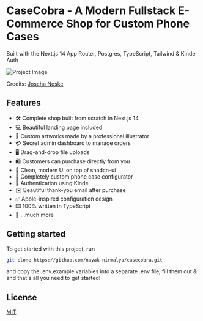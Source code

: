 # CaseCobra - A Modern Fullstack E-Commerce Shop for Custom Phone Cases

Built with the Next.js 14 App Router, Postgres, TypeScript, Tailwind & Kinde Auth

![Project Image](public/thumbnail.png)

Credits: [Joscha Neske](https://www.youtube.com/@joshtriedcoding/videos)

## Features

- 🛠️ Complete shop built from scratch in Next.js 14
- 💻 Beautiful landing page included
- 🎨 Custom artworks made by a professional illustrator
- 💳 Secret admin dashboard to manage orders
- 🖥️ Drag-and-drop file uploads
- 🛍️ Customers can purchase directly from you
- 🌟 Clean, modern UI on top of shadcn-ui
- 🛒 Completely custom phone case configurator
- 🔑 Authentication using Kinde
- ✉️ Beautiful thank-you email after purchase
- ✅ Apple-inspired configuration design
- ⌨️ 100% written in TypeScript
- 🎁 ...much more

## Getting started

To get started with this project, run

```bash
git clone https://github.com/nayak-nirmalya/casecobra.git
```

and copy the .env.example variables into a separate .env file, fill them out & and that's all you need to get started!

## License

[MIT](https://choosealicense.com/licenses/mit/)
